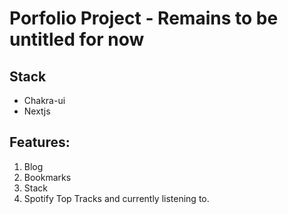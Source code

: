 # Porfolio Project - Remains to be untitled for now 

## Stack 
- Chakra-ui 
- Nextjs

## Features:
1. Blog
2. Bookmarks
3. Stack
4. Spotify Top Tracks and currently listening to.
